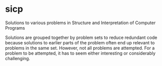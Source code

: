 # sicp
Solutions to various problems in Structure and Interpretation of Computer Programs

Solutions are grouped together by problem sets to reduce redundant code because solutions to earlier parts of the problem often end up relevant to problems in the same set. However, not all problems are attempted. For a problem to be attempted, it has to seem either interesting or considerably challenging.
